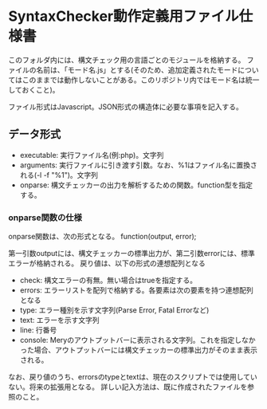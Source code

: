 SyntaxChecker動作定義用ファイル仕様書
====

このフォルダ内には、構文チェック用の言語ごとのモジュールを格納する。
ファイルの名前は、「モード名.js」とする(そのため、追加定義されたモードについてはこのままでは動作しないことがある。このリポジトリ内ではモード名は統一しておくこと)。

ファイル形式はJavascript。JSON形式の構造体に必要な事項を記入する。

データ形式
----
 * executable: 実行ファイル名(例:php)。文字列
 * arguments: 実行ファイルに引き渡す引数。なお、%1はファイル名に置換される(-l -f "%1")。文字列
 * onparse: 構文チェッカーの出力を解析するための関数。function型を指定する。

### onparse関数の仕様

onparse関数は、次の形式となる。
    function(output, error);

第一引数outputには、構文チェッカーの標準出力が、第二引数errorには、標準エラーが格納される。
戻り値は、以下の形式の連想配列となる

 * check: 構文エラーの有無。無い場合はtrueを指定する。
 * errors: エラーリストを配列で格納する。各要素は次の要素を持つ連想配列となる
  * type: エラー種別を示す文字列(Parse Error, Fatal Errorなど)
  * text: エラーを示す文字列
  * line: 行番号
 * console: Meryのアウトプットバーに表示される文字列。これを指定しなかった場合、アウトプットバーには構文チェッカーの標準出力がそのまま表示される。

なお、戻り値のうち、errorsのtypeとtextは、現在のスクリプトでは使用していない。将来の拡張用となる。
詳しい記入方法は、既に作成されたファイルを参照のこと。 
